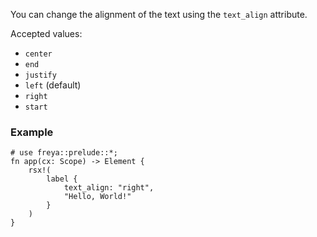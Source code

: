 You can change the alignment of the text using the `text_align` attribute.

Accepted values:

- `center`
- `end`
- `justify`
- `left` (default)
- `right`
- `start`

### Example

```rust, no_run
# use freya::prelude::*;
fn app(cx: Scope) -> Element {
    rsx!(
        label {
            text_align: "right",
            "Hello, World!"
        }
    )
}
```
